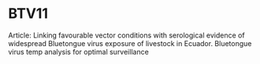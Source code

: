 # BTV11
Article: Linking favourable vector conditions with serological evidence of widespread Bluetongue virus exposure of livestock in Ecuador.
Bluetongue virus temp analysis for optimal surveillance
